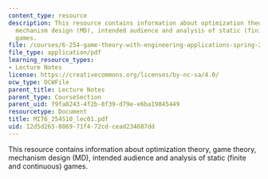 ```yaml
---
content_type: resource
description: This resource contains information about optimization theory, game theory,
  mechanism design (MD), intended audience and analysis of static (finite and continuous)
  games.
file: /courses/6-254-game-theory-with-engineering-applications-spring-2010/12d5d265886971f472cdcead234687dd_MIT6_254S10_lec01.pdf
file_type: application/pdf
learning_resource_types:
- Lecture Notes
license: https://creativecommons.org/licenses/by-nc-sa/4.0/
ocw_type: OCWFile
parent_title: Lecture Notes
parent_type: CourseSection
parent_uid: f9fa8243-4f2b-8f39-d79e-e6ba19845449
resourcetype: Document
title: MIT6_254S10_lec01.pdf
uid: 12d5d265-8869-71f4-72cd-cead234687dd
---
```

This resource contains information about optimization theory, game theory, mechanism design (MD), intended audience and analysis of static (finite and continuous) games.